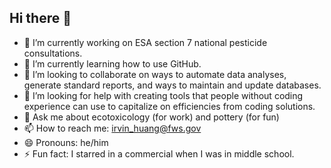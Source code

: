 ## Hi there 👋

- 🔭 I’m currently working on ESA section 7 national pesticide consultations. 
- 🌱 I’m currently learning how to use GitHub.
- 👯 I’m looking to collaborate on ways to automate data analyses, generate standard reports, and ways to maintain and update databases.
- 🤔 I’m looking for help with creating tools that people without coding experience can use to capitalize on efficiencies from coding solutions.
- 💬 Ask me about ecotoxicology (for work) and pottery (for fun)
- 📫 How to reach me: irvin_huang@fws.gov
- 😄 Pronouns: he/him
- ⚡ Fun fact: I starred in a commercial when I was in middle school. 
